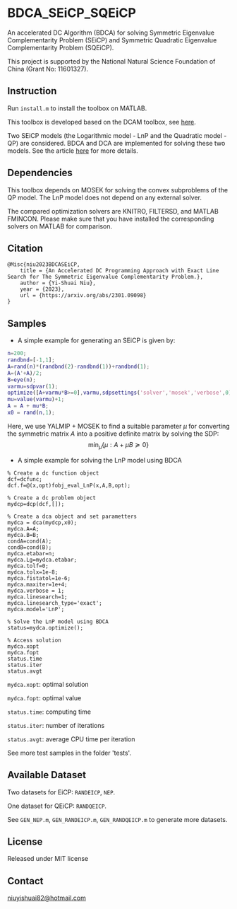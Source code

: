 # BDCA_SEiCP_SQEiCP
An accelerated DC Algorithm (BDCA) for solving Symmetric Eigenvalue Complementarity Problem (SEiCP) and Symmetric Quadratic Eigenvalue Complementarity Problem (SQEiCP).

This project is supported by the National Natural Science Foundation of China (Grant No: 11601327).

## Instruction

Run `install.m` to install the toolbox on MATLAB.

This toolbox is developed based on the DCAM toolbox, see [here](https://github.com/niuyishuai/DCAM).

Two SEiCP models (the Logarithmic model - LnP and the Quadratic model - QP) are considered. BDCA and DCA are implemented for solving these two models. See the article [here](https://arxiv.org/abs/2301.09098) for more details.


## Dependencies

This toolbox depends on MOSEK for solving the convex subproblems of the QP model. The LnP model does not depend on any external solver.

The compared optimization solvers are KNITRO, FILTERSD, and MATLAB FMINCON. Please make sure that you have installed the corresponding solvers on MATLAB for comparison.

## Citation

```
@Misc{niu2023BDCASEiCP,
	title = {An Accelerated DC Programming Approach with Exact Line Search for The Symmetric Eigenvalue Complementarity Problem.},
	author = {Yi-Shuai Niu},	
	year = {2023},
	url = {https://arxiv.org/abs/2301.09098}
}
```

## Samples

* A simple example for generating an SEiCP is given by:
``` Matlab
n=200;
randbnd=[-1,1];
A=rand(n)*(randbnd(2)-randbnd(1))+randbnd(1);
A=(A'+A)/2;
B=eye(n);
varmu=sdpvar(1);
optimize([A+varmu*B>=0],varmu,sdpsettings('solver','mosek','verbose',0));
mu=value(varmu)+1;
A = A + mu*B;
x0 = rand(n,1);
```

Here, we use YALMIP + MOSEK to find a suitable parameter $\mu$ for converting the symmetric matrix $A$ into a positive definite matrix by solving the SDP: 
$$\text{min}_{\mu} \lbrace \mu : A + \mu B \succeq 0\rbrace$$

* A simple example for solving the LnP model using BDCA
```
% Create a dc function object
dcf=dcfunc;
dcf.f=@(x,opt)fobj_eval_LnP(x,A,B,opt);

% Create a dc problem object
mydcp=dcp(dcf,[]);

% Create a dca object and set parametters
mydca = dca(mydcp,x0);
mydca.A=A;
mydca.B=B;
condA=cond(A);
condB=cond(B);
mydca.etabar=n;
mydca.Lg=mydca.etabar; 
mydca.tolf=0;
mydca.tolx=1e-8;
mydca.fistatol=1e-6;
mydca.maxiter=1e+4;
mydca.verbose = 1;
mydca.linesearch=1;
mydca.linesearch_type='exact';
mydca.model='LnP';

% Solve the LnP model using BDCA
status=mydca.optimize();

% Access solution
mydca.xopt
mydca.fopt
status.time
status.iter
status.avgt
```

`mydca.xopt`: optimal solution

`mydca.fopt`: optimal value

`status.time`: computing time

`status.iter`: number of iterations

`status.avgt`: average CPU time per iteration

See more test samples in the folder 'tests'.

## Available Dataset
Two datasets for EiCP: `RANDEICP`, `NEP`. 

One dataset for QEiCP: `RANDQEICP`.

See `GEN_NEP.m`, `GEN_RANDEICP.m`, `GEN_RANDQEICP.m` to generate more datasets.

## License

Released under MIT license

## Contact

niuyishuai82@hotmail.com
